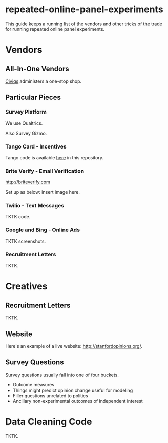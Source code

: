 # repeated-online-panel-experiments

This guide keeps a running list of the vendors and other tricks of the trade for running repeated online panel experiments.

# Vendors

## All-In-One Vendors

[Civiqs](https://www.civiqs.com/research) administers a one-stop shop.

## Particular Pieces

### Survey Platform

We use Qualtrics.

Also Survey Gizmo.

### Tango Card - Incentives

Tango code is available [here](TBD) in this repository.

### Brite Verify - Email Verification

http://briteverify.com

Set up as below: insert image here.

### Twilio - Text Messages

TKTK code.

### Google and Bing - Online Ads

TKTK screenshots.

### Recruitment Letters

TKTK.

# Creatives

## Recruitment Letters

TKTK.

## Website

Here's an example of a live website: http://stanfordopinions.org/.

## Survey Questions

Survey questions usually fall into one of four buckets.

- Outcome measures
- Things might predict opinion change useful for modeling
- Filler questions unrelated to politics
- Ancillary non-experimental outcomes of independent interest

# Data Cleaning Code

TKTK.